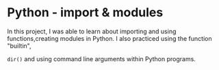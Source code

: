 # Python - import & modules


In this project, I was able to  learn about importing and using functions,creating
modules in Python. I also practiced using the function "builtin",

`dir()` and using command line arguments within Python programs.
